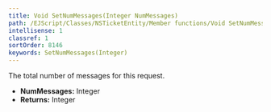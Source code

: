 ```yaml
---
title: Void SetNumMessages(Integer NumMessages)
path: /EJScript/Classes/NSTicketEntity/Member functions/Void SetNumMessages(Integer p_0)
intellisense: 1
classref: 1
sortOrder: 8146
keywords: SetNumMessages(Integer)
---
```



The total number of messages for this request.



* **NumMessages:** Integer
* **Returns:** Integer


